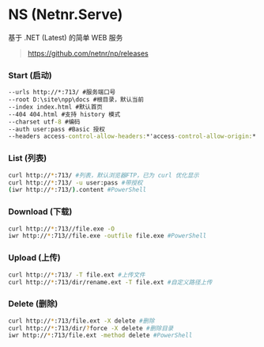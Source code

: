 # NS (Netnr.Serve)
基于 .NET (Latest) 的简单 WEB 服务

> https://github.com/netnr/np/releases

### Start (启动)
```bat
--urls http://*:713/ #服务端口号
--root D:\site\npp\docs #根目录，默认当前
--index index.html #默认首页
--404 404.html #支持 history 模式
--charset utf-8 #编码
--auth user:pass #Basic 授权
--headers access-control-allow-headers:*'access-control-allow-origin:* #添加跨域头
```
### List (列表)
```bash
curl http://*:713/ #列表，默认浏览器FTP，已为 curl 优化显示
curl http://*:713/ -u user:pass #带授权
(iwr http://*:713/).content #PowerShell
```
### Download (下载)
```bash
curl http://*:713//file.exe -O
iwr http://*:713//file.exe -outfile file.exe #PowerShell
```
### Upload (上传)
```bash
curl http://*:713/ -T file.ext #上传文件
curl http://*:713/dir/rename.ext -T file.ext #自定义路径上传
```
### Delete (删除)
```bash
curl http://*:713/file.ext -X delete #删除
curl http://*:713/dir/?force -X delete #删除目录
iwr http://*:713/file.ext -method delete #PowerShell
```